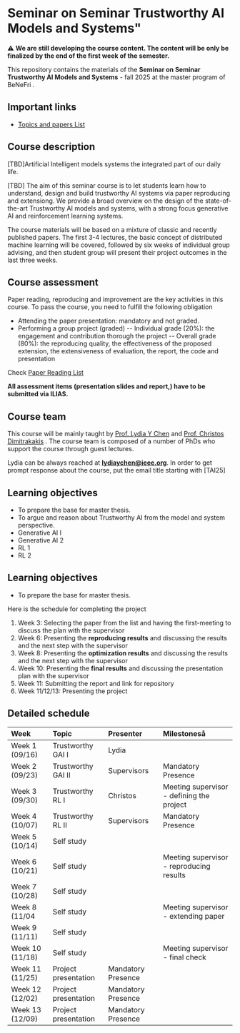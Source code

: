 # Seminar on Seminar Trustworthy AI Models and Systems"

:warning: **We are still developing the course content. The content will be only be finalized by the end of the first week of the semester.**


This repository contains the materials of the  **Seminar on Seminar Trustworthy AI Models and Systems** - fall 2025  at the master program of BeNeFri . 


##  <a name='Importantlinks'></a>Important links

- [Topics and papers List ](PaperList.md)





##  <a name='Coursedescription'></a>Course description
[TBD]Artificial Intelligent models systems the integrated part of our daily life. 

[TBD] The aim of this seminar course is to let students learn how to understand, design and build trustworthy AI systems via paper reproducing and extensiong.  We provide a broad overview on the design of the state-of-the-art Trustworthy AI models and systems, with a strong focus generative AI and reinforcement learning systems. 
 
 
The course materials will be based on a mixture of classic and recently published papers. The first 3-4 lectures, the basic concept of distributed machine learning will be covered, followed by six weeks of individual group advising, and then student group will present their project outcomes in the last three weeks.


##  <a name='Paper List'></a>Course assessment


Paper reading, reproducing and improvement  are the key activities in this course. To pass the course, you need to fulfill the following obligation
- Attending the paper presentation: mandatory and not graded.
- Performing a group project (graded)
  --  Individual grade (20\%): the engagement and contribution thorough the project
  --  Overall grade (80\%): the reproducing quality, the effectiveness of the proposed extension, the extensiveness of evaluation, the report, the code and presentation
  

Check [Paper Reading List](PaperList.md)

**All assessment items (presentation slides and report,) have to be submitted via ILIAS.**


##  <a name='Courseteam'></a>Course team
This course will be mainly taught by [Prof. Lydia Y Chen]([https://lydiaychen.github.io/]) and [Prof. Christos Dimitrakakis](https://sites.google.com/site/christosdimitrakakis)  . The course team is composed of a number of PhDs  who support the course through guest lectures.



Lydia can be always reached at **lydiaychen@ieee.org**. In order to get prompt response about the course, put the email title starting with [TAI25]


##  <a name='Learningobjectives'></a>Learning objectives
- To prepare the base for master thesis. 
- To argue and reason about Trustworthy AI from the model and system perspective.
- Generative AI I
- Generative AI 2
- RL 1
- RL 2





##  <a name='Learningobjectives'></a>Learning objectives
- To prepare the base for master thesis. 

Here is the schedule for completing the project
1. Week 3: Selecting the paper from the list and having the first-meeting to discuss the plan with the supervisor
2. Week 6: Presenting the **reproducing results** and discussing the results and the next step with the supervisor 
3. Week 8: Presenting the **optimization results** and discussing the results and the next step with the supervisor 
4. Week 10: Presenting the **final results** and discussing the presentation plan with the supervisor 
5. Week 11: Submitting the report and link for repository
6. Week 11/12/13: Presenting the project 
##  <a name='Detailedschedule'></a>Detailed schedule


**Week**|**Topic**|**Presenter**|**Milestoneså**
:-----|:----- |:-----|:-----
Week 1 (09/16) | Trustworthy GAI I| Lydia |
Week 2 (09/23)| Trustworthy GAI II | Supervisors | Mandatory Presence
Week 3 (09/30)| Trustworthy RL I | Christos|Meeting supervisor - defining the project
Week 4 (10/07)| Trustworthy RL II| Supervisors| Mandatory Presence
Week 5 (10/14)| Self study| 
Week 6 (10/21)| Self study| |Meeting supervisor - reproducing results| 
Week 7 (10/28)| Self study |
Week 8 (11/04| Self study| | Meeting supervisor - extending paper
Week 9 (11/11)| Self study | 
Week 10 (11/18)|Self study| | Meeting supervisor - final check| 
Week 11 (11/25)|  Project presentation| Mandatory Presence
Week 12 (12/02)|  Project presentation| Mandatory Presence
Week 13 (12/09)| Project presentation| Mandatory Presence
